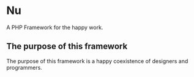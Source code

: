 # Nu
A PHP Framework for the happy work.

## The purpose of this framework
The purpose of this framework is a happy coexistence of designers and programmers.
